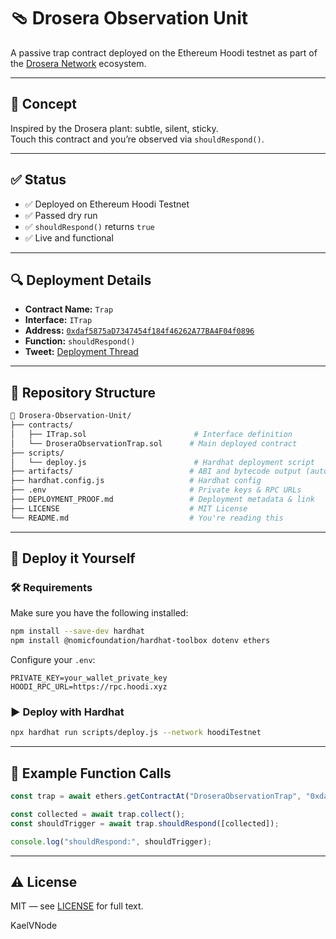 # 🩴 Drosera Observation Unit

A passive trap contract deployed on the Ethereum Hoodi testnet as part of the [Drosera Network](https://x.com/DroseraNetwork) ecosystem.

---

## 🧠 Concept

Inspired by the Drosera plant: subtle, silent, sticky.\
Touch this contract and you’re observed via `shouldRespond()`.

---

## ✅ Status

- ✅ Deployed on Ethereum Hoodi Testnet
- ✅ Passed dry run
- ✅ `shouldRespond()` returns `true`
- ✅ Live and functional

---

## 🔍 Deployment Details

- **Contract Name:** `Trap`
- **Interface:** `ITrap`
- **Address:** [`0xdaf5875aD7347454f184f46262A77BA4F04f0896`](https://hoodi.etherscan.io/address/0xdaf5875aD7347454f184f46262A77BA4F04f0896)
- **Function:** `shouldRespond()`
- **Tweet:** [Deployment Thread](https://x.com/Kaelvin21/status/1945041032397123894)

---

## 📂 Repository Structure

```bash
📁 Drosera-Observation-Unit/
├── contracts/
│   ├── ITrap.sol                        # Interface definition
│   └── DroseraObservationTrap.sol      # Main deployed contract
├── scripts/
│   └── deploy.js                        # Hardhat deployment script
├── artifacts/                          # ABI and bytecode output (autogenerated)
├── hardhat.config.js                   # Hardhat config
├── .env                                # Private keys & RPC URLs
├── DEPLOYMENT_PROOF.md                 # Deployment metadata & link
├── LICENSE                             # MIT License
└── README.md                           # You're reading this
```

---

## 🚀 Deploy it Yourself

### 🛠️ Requirements

Make sure you have the following installed:

```bash
npm install --save-dev hardhat
npm install @nomicfoundation/hardhat-toolbox dotenv ethers
```

Configure your `.env`:

```env
PRIVATE_KEY=your_wallet_private_key
HOODI_RPC_URL=https://rpc.hoodi.xyz
```

### ▶️ Deploy with Hardhat

```bash
npx hardhat run scripts/deploy.js --network hoodiTestnet
```

---

## 🧪 Example Function Calls

```js
const trap = await ethers.getContractAt("DroseraObservationTrap", "0xdaf5875aD7347454f184f46262A77BA4F04f0896");

const collected = await trap.collect();
const shouldTrigger = await trap.shouldRespond([collected]);

console.log("shouldRespond:", shouldTrigger);
```

---

## ⚠️ License

MIT — see [LICENSE](LICENSE) for full text.

KaelVNode
